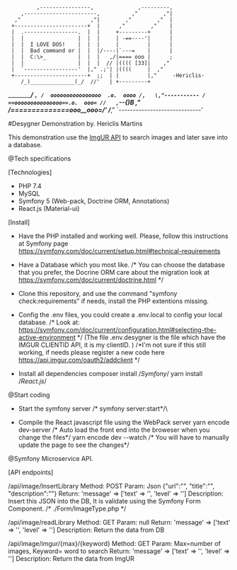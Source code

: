              ,----------------,              ,---------,
        ,-----------------------,          ,"        ,"|
      ,"                      ,"|        ,"        ,"  |
     +-----------------------+  |      ,"        ,"    |
     |  .-----------------.  |  |     +---------+      |
     |  |                 |  |  |     | -==----'|      |
     |  |  I LOVE DOS!    |  |  |     |         |      |
     |  |  Bad command or |  |  |/----|`---=    |      |
     |  |  C:\>_          |  |  |   ,/|==== ooo |      ;
     |  |                 |  |  |  // |(((( [33]|    ,"
     |  `-----------------'  |," .;'| |((((     |  ,"
     +-----------------------+  ;;  | |         |,"     -Hericlis-
        /_)______________(_/  //'   | +---------+
   ___________________________/___  `,
  /  oooooooooooooooo  .o.  oooo /,   \,"-----------
 / ==ooooooooooooooo==.o.  ooo= //   ,`\--{)B     ,"
/_==__==========__==_ooo__ooo=_/'   /___________,"
`-----------------------------'

#Desygner Demonstration by. Hericlis Martins

This demonstration use the <a href="https://api.imgur.com/">ImgUR API</a> to search images and later save into a database.

@Tech specifications

[Technologies]
- PHP 7.4
- MySQL
- Symfony 5 (Web-pack, Doctrine ORM, Annotations)
- React.js (Material-ui)

[Install]
- Have the PHP installed and working well. Please, follow this instructions at Symfony page https://symfony.com/doc/current/setup.html#technical-requirements

- Have a Database which you most like.
/* You can choose the database that you prefer, the Docrine ORM care about the migration look at https://symfony.com/doc/current/doctrine.html */  

- Clone this repository, and use the command "symfony check:requirements" if needs, install the PHP extentions missing.

- Config the .env files, you could create a .env.local to config your local database. /* Look at: https://symfony.com/doc/current/configuration.html#selecting-the-active-environment */
(The file .env.desygner is the file which have the IMGUR CLIENTID API, it is my clientID. ) /*I'm not sure if this still working, if needs please register a new code here https://api.imgur.com/oauth2/addclient */


- Install all dependencies 
composer install /*Symfony*/
yarn install /*React.js*/

@Start coding

- Start the symfony server /* symfony server:start*/\

- Compile the React javascript file using the WebPack server 
yarn encode dev-server /* Auto load the front end into the broweser when you change the files*/
yarn encode dev --watch /* You will have to manually update the page to see the changes*/

@Symfony Microservice API.

[API endpoints]

/api/image/InsertLibrary 
Method: POST 
Param: Json {"url":"", "title":"", "description":""}
Return: 'message' => ['text' => '', 'level' => '']
Description: Insert this JSON into the DB, It is validate using the Symfony Form Component. /* ./Form/ImageType.php */

/api/image/readLibrary
Method: GET 
Param: null
Return: 'message' => ['text' => '', 'level' => '']
Description: Return the data from DB

/api/image/imgur/{max}/{keyword}
Method: GET 
Param: Max=number of images, Keyword= word to search
Return: 'message' => ['text' => '', 'level' => '']
Description: Return the data from ImgUR